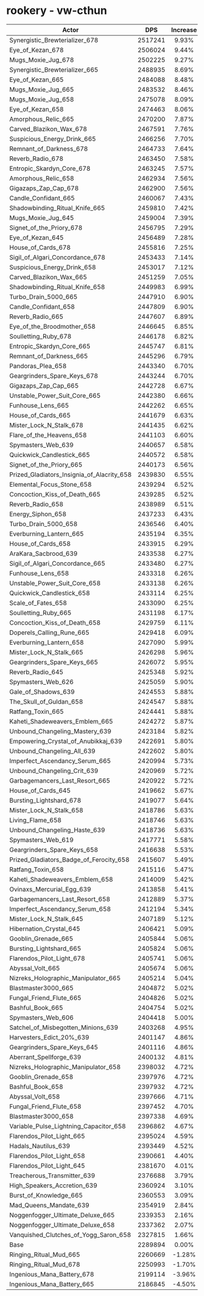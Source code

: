 # rookery - vw-cthun
| Actor | DPS | Increase |
|---|:---:|:---:|
|Synergistic_Brewterializer_678|2517241|9.93%|
|Eye_of_Kezan_678|2506024|9.44%|
|Mugs_Moxie_Jug_678|2502225|9.27%|
|Synergistic_Brewterializer_665|2488935|8.69%|
|Eye_of_Kezan_665|2484088|8.48%|
|Mugs_Moxie_Jug_665|2483532|8.46%|
|Mugs_Moxie_Jug_658|2475078|8.09%|
|Eye_of_Kezan_658|2474463|8.06%|
|Amorphous_Relic_665|2470200|7.87%|
|Carved_Blazikon_Wax_678|2467591|7.76%|
|Suspicious_Energy_Drink_665|2466256|7.70%|
|Remnant_of_Darkness_678|2464733|7.64%|
|Reverb_Radio_678|2463450|7.58%|
|Entropic_Skardyn_Core_678|2463245|7.57%|
|Amorphous_Relic_658|2462934|7.56%|
|Gigazaps_Zap_Cap_678|2462900|7.56%|
|Candle_Confidant_665|2460067|7.43%|
|Shadowbinding_Ritual_Knife_665|2459810|7.42%|
|Mugs_Moxie_Jug_645|2459004|7.39%|
|Signet_of_the_Priory_678|2456795|7.29%|
|Eye_of_Kezan_645|2456489|7.28%|
|House_of_Cards_678|2455816|7.25%|
|Sigil_of_Algari_Concordance_678|2453433|7.14%|
|Suspicious_Energy_Drink_658|2453017|7.12%|
|Carved_Blazikon_Wax_665|2451259|7.05%|
|Shadowbinding_Ritual_Knife_658|2449983|6.99%|
|Turbo_Drain_5000_665|2447910|6.90%|
|Candle_Confidant_658|2447809|6.90%|
|Reverb_Radio_665|2447607|6.89%|
|Eye_of_the_Broodmother_658|2446645|6.85%|
|Soulletting_Ruby_678|2446178|6.82%|
|Entropic_Skardyn_Core_665|2445747|6.81%|
|Remnant_of_Darkness_665|2445296|6.79%|
|Pandoras_Plea_658|2443340|6.70%|
|Geargrinders_Spare_Keys_678|2443244|6.70%|
|Gigazaps_Zap_Cap_665|2442728|6.67%|
|Unstable_Power_Suit_Core_665|2442380|6.66%|
|Funhouse_Lens_665|2442262|6.65%|
|House_of_Cards_665|2441679|6.63%|
|Mister_Lock_N_Stalk_678|2441435|6.62%|
|Flare_of_the_Heavens_658|2441103|6.60%|
|Spymasters_Web_639|2440657|6.58%|
|Quickwick_Candlestick_665|2440572|6.58%|
|Signet_of_the_Priory_665|2440173|6.56%|
|Prized_Gladiators_Insignia_of_Alacrity_658|2439830|6.55%|
|Elemental_Focus_Stone_658|2439294|6.52%|
|Concoction_Kiss_of_Death_665|2439285|6.52%|
|Reverb_Radio_658|2438989|6.51%|
|Energy_Siphon_658|2437233|6.43%|
|Turbo_Drain_5000_658|2436546|6.40%|
|Everburning_Lantern_665|2435194|6.35%|
|House_of_Cards_658|2433915|6.29%|
|AraKara_Sacbrood_639|2433538|6.27%|
|Sigil_of_Algari_Concordance_665|2433480|6.27%|
|Funhouse_Lens_658|2433318|6.26%|
|Unstable_Power_Suit_Core_658|2433138|6.26%|
|Quickwick_Candlestick_658|2433114|6.25%|
|Scale_of_Fates_658|2433090|6.25%|
|Soulletting_Ruby_665|2431198|6.17%|
|Concoction_Kiss_of_Death_658|2429759|6.11%|
|Doperels_Calling_Rune_665|2429418|6.09%|
|Everburning_Lantern_658|2427090|5.99%|
|Mister_Lock_N_Stalk_665|2426298|5.96%|
|Geargrinders_Spare_Keys_665|2426072|5.95%|
|Reverb_Radio_645|2425348|5.92%|
|Spymasters_Web_626|2425059|5.90%|
|Gale_of_Shadows_639|2424553|5.88%|
|The_Skull_of_Guldan_658|2424547|5.88%|
|Ratfang_Toxin_665|2424441|5.88%|
|Kaheti_Shadeweavers_Emblem_665|2424272|5.87%|
|Unbound_Changeling_Mastery_639|2423184|5.82%|
|Empowering_Crystal_of_Anubikkaj_639|2422691|5.80%|
|Unbound_Changeling_All_639|2422602|5.80%|
|Imperfect_Ascendancy_Serum_665|2420994|5.73%|
|Unbound_Changeling_Crit_639|2420969|5.72%|
|Garbagemancers_Last_Resort_665|2420922|5.72%|
|House_of_Cards_645|2419662|5.67%|
|Bursting_Lightshard_678|2419077|5.64%|
|Mister_Lock_N_Stalk_658|2418786|5.63%|
|Living_Flame_658|2418746|5.63%|
|Unbound_Changeling_Haste_639|2418736|5.63%|
|Spymasters_Web_619|2417771|5.58%|
|Geargrinders_Spare_Keys_658|2416638|5.53%|
|Prized_Gladiators_Badge_of_Ferocity_658|2415607|5.49%|
|Ratfang_Toxin_658|2415116|5.47%|
|Kaheti_Shadeweavers_Emblem_658|2414009|5.42%|
|Ovinaxs_Mercurial_Egg_639|2413858|5.41%|
|Garbagemancers_Last_Resort_658|2412889|5.37%|
|Imperfect_Ascendancy_Serum_658|2412194|5.34%|
|Mister_Lock_N_Stalk_645|2407189|5.12%|
|Hibernation_Crystal_645|2406421|5.09%|
|Gooblin_Grenade_665|2405844|5.06%|
|Bursting_Lightshard_665|2405824|5.06%|
|Flarendos_Pilot_Light_678|2405741|5.06%|
|Abyssal_Volt_665|2405674|5.06%|
|Nizreks_Holographic_Manipulator_665|2405214|5.04%|
|Blastmaster3000_665|2404872|5.02%|
|Fungal_Friend_Flute_665|2404826|5.02%|
|Bashful_Book_665|2404754|5.02%|
|Spymasters_Web_606|2404418|5.00%|
|Satchel_of_Misbegotten_Minions_639|2403268|4.95%|
|Harvesters_Edict_20%_639|2401147|4.86%|
|Geargrinders_Spare_Keys_645|2401116|4.86%|
|Aberrant_Spellforge_639|2400132|4.81%|
|Nizreks_Holographic_Manipulator_658|2398032|4.72%|
|Gooblin_Grenade_658|2397976|4.72%|
|Bashful_Book_658|2397932|4.72%|
|Abyssal_Volt_658|2397666|4.71%|
|Fungal_Friend_Flute_658|2397452|4.70%|
|Blastmaster3000_658|2397338|4.69%|
|Variable_Pulse_Lightning_Capacitor_658|2396862|4.67%|
|Flarendos_Pilot_Light_665|2395024|4.59%|
|Hadals_Nautilus_639|2393449|4.52%|
|Flarendos_Pilot_Light_658|2390661|4.40%|
|Flarendos_Pilot_Light_645|2381670|4.01%|
|Treacherous_Transmitter_639|2376688|3.79%|
|High_Speakers_Accretion_639|2360924|3.10%|
|Burst_of_Knowledge_665|2360553|3.09%|
|Mad_Queens_Mandate_639|2354919|2.84%|
|Noggenfogger_Ultimate_Deluxe_665|2339353|2.16%|
|Noggenfogger_Ultimate_Deluxe_658|2337362|2.07%|
|Vanquished_Clutches_of_Yogg_Saron_658|2327815|1.66%|
|Base|2289894|0.00%|
|Ringing_Ritual_Mud_665|2260669|-1.28%|
|Ringing_Ritual_Mud_678|2250993|-1.70%|
|Ingenious_Mana_Battery_678|2199114|-3.96%|
|Ingenious_Mana_Battery_665|2186845|-4.50%|
